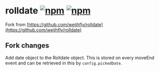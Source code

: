 # rolldate [![npm](https://img.shields.io/npm/v/rolldate-wmx.svg)](https://www.npmjs.com/package/rolldate-wmx) [![npm](https://img.shields.io/npm/dm/rolldate-wmx.svg)](https://www.npmjs.com/package/rolldate-wmx)

Fork from [https://github.com/weijhfly/rolldate](https://github.com/weijhfly/rolldate)

## Fork changes

Add date object to the Rolldate object. This is stored on every moveEnd event and can be retrieved in this by ```config.pickedDate```.